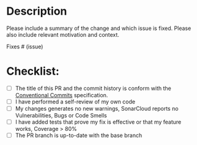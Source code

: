 # Description

Please include a summary of the change and which issue is fixed. Please also include relevant motivation and context.

Fixes # (issue)  <!-- or Related to # (issue) -->

# Checklist:

- [ ] The title of this PR and the commit history is conform with the [Conventional Commits](https://www.conventionalcommits.org/en/v1.0.0/) specification.
- [ ] I have performed a self-review of my own code
- [ ] My changes generates no new warnings, SonarCloud reports no Vulnerabilities, Bugs or Code Smells
- [ ] I have added tests that prove my fix is effective or that my feature works, Coverage > 80%
- [ ] The PR branch is up-to-date with the base branch
<!-- Uncomment the following lines if you introduced a new API library -->
<!--
- [ ] I have included the `reset.d.ts` in the `tsconfig.lib.json` 
-->
<!-- Uncomment the following lines if you introduced a new SPA library -->
<!--
- [ ] I have included the `reset.d.ts` in the `tsconfig.lib.json`
- [ ] I have extended the `.eslintrc.json` with `.eslintrc.angular.json`
-->
